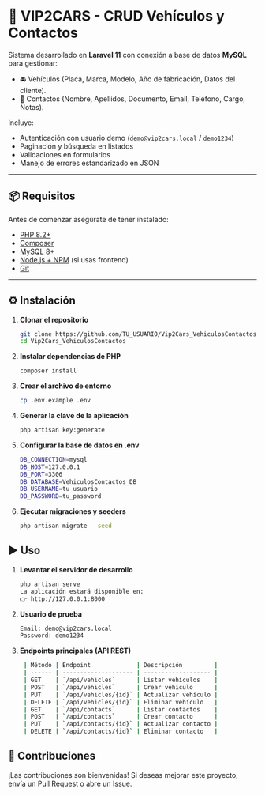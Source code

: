 # 🚗 VIP2CARS - CRUD Vehículos y Contactos

Sistema desarrollado en **Laravel 11** con conexión a base de datos **MySQL** para gestionar:

- 🚘 Vehículos (Placa, Marca, Modelo, Año de fabricación, Datos del cliente).  
- 👥 Contactos (Nombre, Apellidos, Documento, Email, Teléfono, Cargo, Notas).  

Incluye:
- Autenticación con usuario demo (`demo@vip2cars.local` / `demo1234`)  
- Paginación y búsqueda en listados  
- Validaciones en formularios  
- Manejo de errores estandarizado en JSON  

---

## 📦 Requisitos

Antes de comenzar asegúrate de tener instalado:

- [PHP 8.2+](https://www.php.net/)  
- [Composer](https://getcomposer.org/)  
- [MySQL 8+](https://dev.mysql.com/downloads/)  
- [Node.js + NPM](https://nodejs.org/) (si usas frontend)  
- [Git](https://git-scm.com/)  

---

## ⚙️ Instalación

1. **Clonar el repositorio**
   ```bash
   git clone https://github.com/TU_USUARIO/Vip2Cars_VehiculosContactos.git
   cd Vip2Cars_VehiculosContactos

2. **Instalar dependencias de PHP**
   ```bash
   composer install

3. **Crear el archivo de entorno**
   ```bash
   cp .env.example .env

4. **Generar la clave de la aplicación**
   ```bash
   php artisan key:generate

5. **Configurar la base de datos en .env**
   ```bash
   DB_CONNECTION=mysql
   DB_HOST=127.0.0.1
   DB_PORT=3306
   DB_DATABASE=VehiculosContactos_DB
   DB_USERNAME=tu_usuario
   DB_PASSWORD=tu_password

6. **Ejecutar migraciones y seeders**
   ```bash
   php artisan migrate --seed

## ▶️ Uso

1. **Levantar el servidor de desarrollo**
   ```bash
   php artisan serve
   La aplicación estará disponible en:
   👉 http://127.0.0.1:8000
   
2. **Usuario de prueba**
   ```bash
   Email: demo@vip2cars.local
   Password: demo1234

3. **Endpoints principales (API REST)**
   ```bash
    | Método | Endpoint             | Descripción         |
    | ------ | -------------------- | ------------------- |
    | GET    | `/api/vehicles`      | Listar vehículos    |
    | POST   | `/api/vehicles`      | Crear vehículo      |
    | PUT    | `/api/vehicles/{id}` | Actualizar vehículo |
    | DELETE | `/api/vehicles/{id}` | Eliminar vehículo   |
    | GET    | `/api/contacts`      | Listar contactos    |
    | POST   | `/api/contacts`      | Crear contacto      |
    | PUT    | `/api/contacts/{id}` | Actualizar contacto |
    | DELETE | `/api/contacts/{id}` | Eliminar contacto   |

## 🤝 Contribuciones
¡Las contribuciones son bienvenidas!
Si deseas mejorar este proyecto, envía un Pull Request o abre un Issue.
